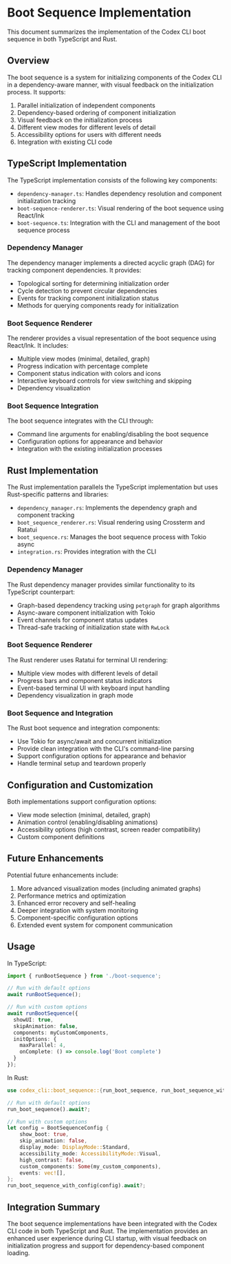 # Boot Sequence Implementation

This document summarizes the implementation of the Codex CLI boot sequence in both TypeScript and Rust.

## Overview

The boot sequence is a system for initializing components of the Codex CLI in a dependency-aware manner, with visual feedback on the initialization process. It supports:

1. Parallel initialization of independent components
2. Dependency-based ordering of component initialization
3. Visual feedback on the initialization process
4. Different view modes for different levels of detail
5. Accessibility options for users with different needs
6. Integration with existing CLI code

## TypeScript Implementation

The TypeScript implementation consists of the following key components:

- `dependency-manager.ts`: Handles dependency resolution and component initialization tracking
- `boot-sequence-renderer.ts`: Visual rendering of the boot sequence using React/Ink
- `boot-sequence.ts`: Integration with the CLI and management of the boot sequence process

### Dependency Manager

The dependency manager implements a directed acyclic graph (DAG) for tracking component dependencies. It provides:

- Topological sorting for determining initialization order
- Cycle detection to prevent circular dependencies
- Events for tracking component initialization status
- Methods for querying components ready for initialization

### Boot Sequence Renderer

The renderer provides a visual representation of the boot sequence using React/Ink. It includes:

- Multiple view modes (minimal, detailed, graph)
- Progress indication with percentage complete
- Component status indication with colors and icons
- Interactive keyboard controls for view switching and skipping
- Dependency visualization

### Boot Sequence Integration

The boot sequence integrates with the CLI through:

- Command line arguments for enabling/disabling the boot sequence
- Configuration options for appearance and behavior
- Integration with the existing initialization processes

## Rust Implementation

The Rust implementation parallels the TypeScript implementation but uses Rust-specific patterns and libraries:

- `dependency_manager.rs`: Implements the dependency graph and component tracking
- `boot_sequence_renderer.rs`: Visual rendering using Crossterm and Ratatui
- `boot_sequence.rs`: Manages the boot sequence process with Tokio async
- `integration.rs`: Provides integration with the CLI

### Dependency Manager

The Rust dependency manager provides similar functionality to its TypeScript counterpart:

- Graph-based dependency tracking using `petgraph` for graph algorithms
- Async-aware component initialization with Tokio
- Event channels for component status updates
- Thread-safe tracking of initialization state with `RwLock`

### Boot Sequence Renderer

The Rust renderer uses Ratatui for terminal UI rendering:

- Multiple view modes with different levels of detail
- Progress bars and component status indicators
- Event-based terminal UI with keyboard input handling
- Dependency visualization in graph mode

### Boot Sequence and Integration

The Rust boot sequence and integration components:

- Use Tokio for async/await and concurrent initialization
- Provide clean integration with the CLI's command-line parsing
- Support configuration options for appearance and behavior
- Handle terminal setup and teardown properly

## Configuration and Customization

Both implementations support configuration options:

- View mode selection (minimal, detailed, graph)
- Animation control (enabling/disabling animations)
- Accessibility options (high contrast, screen reader compatibility)
- Custom component definitions

## Future Enhancements

Potential future enhancements include:

1. More advanced visualization modes (including animated graphs)
2. Performance metrics and optimization
3. Enhanced error recovery and self-healing
4. Deeper integration with system monitoring
5. Component-specific configuration options
6. Extended event system for component communication

## Usage

In TypeScript:
```typescript
import { runBootSequence } from './boot-sequence';

// Run with default options
await runBootSequence();

// Run with custom options
await runBootSequence({
  showUI: true,
  skipAnimation: false,
  components: myCustomComponents,
  initOptions: {
    maxParallel: 4,
    onComplete: () => console.log('Boot complete')
  }
});
```

In Rust:
```rust
use codex_cli::boot_sequence::{run_boot_sequence, run_boot_sequence_with_config, BootSequenceConfig};

// Run with default options
run_boot_sequence().await?;

// Run with custom options
let config = BootSequenceConfig {
    show_boot: true,
    skip_animation: false,
    display_mode: DisplayMode::Standard,
    accessibility_mode: AccessibilityMode::Visual,
    high_contrast: false,
    custom_components: Some(my_custom_components),
    events: vec![],
};
run_boot_sequence_with_config(config).await?;
```

## Integration Summary

The boot sequence implementations have been integrated with the Codex CLI code in both TypeScript and Rust. The implementation provides an enhanced user experience during CLI startup, with visual feedback on initialization progress and support for dependency-based component loading.